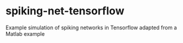 # spiking-net-tensorflow
Example simulation of spiking networks in Tensorflow adapted from a Matlab example
